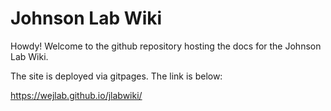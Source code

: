 # Johnson Lab Wiki

Howdy! Welcome to the github repository hosting the docs for the Johnson Lab Wiki.

The site is deployed via gitpages. The link is below:

https://wejlab.github.io/jlabwiki/